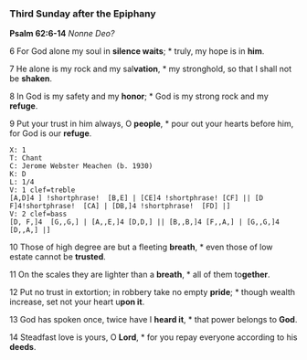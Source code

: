 ### Third Sunday after the Epiphany
**Psalm 62:6-14**
*Nonne Deo?*

6 For God alone my soul in **silence waits**; *
truly, my hope is in **him**.

7 He alone is my rock and my sal**vation**, *
my stronghold, so that I shall not be **shaken**.

8 In God is my safety and my **honor**; *
God is my strong rock and my **refuge**.

9 Put your trust in him always, O **people**, *
pour out your hearts before him, for God is our **refuge**.

```music-abc
X: 1
T: Chant
C: Jerome Webster Meachen (b. 1930)
K: D
L: 1/4
V: 1 clef=treble
[A,D]4 ] !shortphrase!  [B,E] | [CE]4 !shortphrase! [CF] || [D F]4!shortphrase!  [CA] | [DB,]4 !shortphrase!  [FD] |]
V: 2 clef=bass
[D, F,]4  [G,,G,] | [A,,E,]4 [D,D,] || [B,,B,]4 [F,,A,] | [G,,G,]4 [D,,A,] |]
```
10 Those of high degree are but a fleeting **breath**, *
even those of low estate cannot be **trusted**.

11 On the scales they are lighter than a **breath**, *
all of them to**gether**.

12 Put no trust in extortion;
in robbery take no empty **pride**; *
though wealth increase, set not your heart u**pon it**.

13 God has spoken once, twice have I **heard it**, *
that power belongs to **God**.

14 Steadfast love is yours, O **Lord**, *
for you repay everyone according to his **deeds**.
